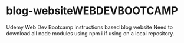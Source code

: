 # blog-websiteWEBDEVBOOTCAMP
Udemy Web Dev Bootcamp instructions based blog website 
Need to download all node modules using npm i if using on a local repository.
